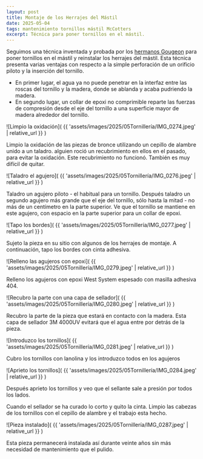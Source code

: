 ```yaml
---
layout: post
title: Montaje de los Herrajes del Mástil
date: 2025-05-04
tags: mantenimiento tornillos mástil McCotters
excerpt: Técnica para poner tornillos en el mástil.
---
```


Seguimos una técnica inventada y probada por los [hermanos Gougeon][gougeon]
para poner tornillos en el mástil y reinstalar los herrajes del mástil.  Esta
técnica presenta varias ventajas con respecto a la simple perforación de un
orificio piloto y la inserción del tornillo.
- En primer lugar, el agua ya no puede
penetrar en la interfaz entre las roscas del tornillo y la madera, donde se
ablanda y acaba pudriendo la madera.
- En segundo lugar, un collar de epoxi no
comprimible reparte las fuerzas de compresión desde el eje del tornillo a una
superficie mayor de madera alrededor del tornillo.

[gougeon]: https://www.westsystem.com/instruction/epoxy-basics/bonding-fasteners-and-hardware/

![Limpio la oxidación](
  {{ 'assets/images/2025/05Tornillería/IMG_0274.jpeg' | relative_url }}
)

Limpio la oxidación de las piezas de bronce utilizando un cepillo de alambre
unido a un taladro. alguien roció un recubrimiento en ellos en el pasado, para
evitar la oxidación. Este recubrimiento no funcionó. También es muy difícil de
quitar.

![Taladro el agujero](
  {{ 'assets/images/2025/05Tornillería/IMG_0276.jpeg' | relative_url }}
)

Taladro un agujero piloto - el habitual para un tornillo. Después taladro un
segundo agujero más grande que el eje del tornillo, sólo hasta la mitad - no
más de un centímetro en la parte superior.  Ve que el tornillo se mantiene en
este agujero, con espacio en la parte superior para un collar de epoxi.

![Tapo los bordes](
  {{ 'assets/images/2025/05Tornillería/IMG_0277.jpeg' | relative_url }}
)

Sujeto la pieza en su sitio con algunos de los herrajes de montaje. A
continuación, tapo los bordes con cinta adhesiva.

![Relleno las agujeros con epoxi](
  {{ 'assets/images/2025/05Tornillería/IMG_0279.jpeg' | relative_url }}
)

Relleno los agujeros con epoxi West System espesado con masilla adhesiva 404.

![Recubro la parte con una capa de sellador](
  {{ 'assets/images/2025/05Tornillería/IMG_0280.jpeg' | relative_url }}
)

Recubro la parte de la pieza que estará en contacto con la madera.
Esta capa de sellador 3M 4000UV evitará que el agua entre por detrás de la
pieza.

![Introduzco los tornillos](
  {{ 'assets/images/2025/05Tornillería/IMG_0281.jpeg' | relative_url }}
)

Cubro los tornillos con lanolina y los introduzco todos en los agujeros

![Aprieto los tornillos](
  {{ 'assets/images/2025/05Tornillería/IMG_0284.jpeg' | relative_url }}
)

Después aprieto los tornillos y veo que el sellante sale a presión por todos
los lados.

Cuando el sellador se ha curado lo corto y quito la cinta. Limpio las cabezas
de los tornillos con el cepillo de alambre y el trabajo esta hecho.

![Pieza instalado](
  {{ 'assets/images/2025/05Tornillería/IMG_0287.jpeg' | relative_url }}
)

Esta pieza permanecerá instalada así durante veinte años sin más necesidad de
mantenimiento que el pulido.

